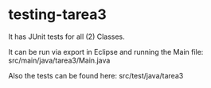 # testing-tarea3
It has JUnit tests for all (2) Classes.

It can be run via export in Eclipse and running the Main file:
src/main/java/tarea3/Main.java

Also the tests can be found here:
src/test/java/tarea3

